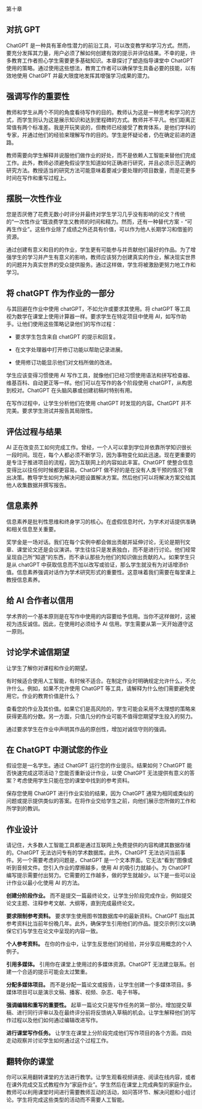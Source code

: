 第十章

## 对抗 GPT

ChatGPT 是一种具有革命性潜力的前沿工具，可以改变教学和学习方式。然而，要充分发挥其力量，用户必须了解如何创建有效的提示并评估结果。不幸的是，许多教育工作者担心学生需要更多基础知识。本章探讨了塑造指导课堂中 ChatGPT 使用的策略。通过使用这些想法，教育工作者可以确保学生具备必要的技能，以有效地使用 ChatGPT 并最大限度地发挥其增强学习成果的潜力。

## 强调写作的重要性

教师和学生从两个不同的角度看待写作的目的。教师认为这是一种思考和学习的方式，而学生则认为这是展示知识和达到里程碑的方式。教师并不平凡。他们距离正常值有两个标准差。我是开玩笑说的，但教师已经接受了教育体系，是他们学科的专家，并通过他们的经验来理解写作的目的。学生是怀疑论者，仍在确定前进的道路。

教师需要向学生解释并说服他们做作业的好处，而不是依赖人工智能来替他们完成工作。此外，教师必须避免假设学生知道如何正确进行研究，并且必须示范正确的研究方法。教授适当的研究方法可能意味着要减少要处理的项目数量，而是花更多时间在写作和重写过程上。

## 摆脱一次性作业

您是否厌倦了花费无数小时评分并最终对学生学习几乎没有影响的论文？传统的“一次性作业”既浪费学生又教师的时间和精力。然而，还有一种替代方案 - “可再生作业”。这些作业除了成绩之外还具有价值，可以作为他人长期学习和借鉴的资源。

通过创建有意义和目的的作业，学生更有可能参与并贡献他们最好的作品。为了增强学生的学习并产生有意义的影响，教师应该努力创建真实的作业，解决现实世界的问题并为真实世界的受众提供服务。通过这样做，学生将被激励更努力地工作和学习。

## 将 chatGPT 作为作业的一部分

与其回避在作业中使用 chatGPT，不如允许或要求其使用。将 chatGPT 等工具视为数学在课堂上使用计算器一样。要求学生在特定项目中使用 AI，如写作助手。让他们使用这些策略记录他们的写作过程：

+   要求学生包含来自 chatGPT 的提示和回复。

+   在文字处理器中打开修订功能以帮助记录进展。

+   使用修订功能显示他们对文档所做的改进。

学生应该变得习惯使用 AI 写作工具，就像他们已经习惯使用语法和拼写检查器、维基百科、自动更正等一样。他们可以在写作的各个阶段使用 chatGPT，从构思到校对。ChatGPT 在头脑风暴或创建初稿时特别有用。

在写作过程中，让学生分析他们在使用 chatGPT 时发现的内容。ChatGPT 并不完美。要求学生测试并报告其局限性。

## 评估过程与结果

AI 正在改变员工如何完成工作。曾经，一个人可以拿到学位并依靠所学知识很长一段时间。现在，每个人都必须不断学习，因为事物变化如此迅速。现在更重要的是专注于推进项目的流程，因为互联网上的内容如此丰富。ChatGPT 使整合信息变得比以往任何时候都更容易。ChatGPT 做不好的是在没有人类干预的情况下做出决策。教导学生如何为解决问题设置解决方案。然后他们可以将解决方案交给其他人收集数据并撰写报告。

## 信息素养

信息素养是批判性思维和终身学习的核心。在虚假信息时代，为学术对话提供准确和相关信息至关重要。

奖学金是一场对话。我们在每个实例中都会做出贡献并延伸讨论，无论是期刊文章、课堂论文还是会议演讲。学生往往只是发表独白，而不是进行讨论。他们经常呈现自己所“知道”的东西，而不承认那些为他们的知识做出贡献的人。如果学生只是从 chatGPT 中获取信息而不加以改写或验证，那么学生就没有为对话增添价值。信息素养强调对话作为学术研究形式的重要性。这意味着我们需要在每堂课上教授信息素养。

## 给 AI 合作者以信用

学术界的一个基本原则是在写作中使用的内容要给予信用。当你不这样做时，这被视为违反诚信。因此，在使用时必须给予 AI 信用。学生需要从第一天开始遵守这一原则。

## 讨论学术诚信期望

让学生了解你对课程和作业的期望。

有时候适合使用人工智能，有时候不适合。在制定作业时明确规定允许什么，不允许什么。例如，如果不允许使用 ChatGPT 等工具，请解释为什么他们需要避免使用它。作业的教育价值是什么？

查看您的作业及其价值。如果它们是高风险的，学生可能会采用不太理想的策略来获得更高的分数。另一方面，只值几分的作业可能不值得您期望学生投入的努力。

通过要求学生在作业中声明其作品的原创性，增加对诚信守则的强调。

## 在 ChatGPT 中测试您的作业

假设您是一名学生。通过 ChatGPT 运行您的作业提示。结果如何？ChatGPT 能否快速完成这项活动？您能否重新设计作业，以使 ChatGPT 无法提供有意义的答案？考虑使用学生只能在您的课堂中找到的参考资料。

保存您使用 ChatGPT 进行作业实验的结果，因为 ChatGPT 通常为相同或类似的问题或提示提供类似的答案。在将作业交给学生之前，向他们展示您所做的工作和所学到的教训。

## 作业设计

请记住，大多数人工智能工具都是通过互联网上免费提供的内容构建其数据存储的。ChatGPT 无法访问专有的学术数据库。此外，ChatGPT 无法访问当前事件。另一个需要考虑的问题是，ChatGPT 是一个文本界面。它无法“看到”图像或听到音频文件。您引入作业的摩擦越多，使用 AI 的吸引力就越小。为 ChatGPT 编写提示需要付出努力。它需要的工作越多，做的学生就越少。以下是一些可以设计作业以最小化使用 AI 的方法。

**创建分阶段作业。** 而不是提交一篇最终论文，让学生分阶段完成作业，例如提交论文主题、注释参考文献、大纲等，直到完成最终论文。

**要求限制参考资料。** 要求学生使用图书馆数据库中的最新资料。ChatGPT 指出其参考资料比当前年份晚几年。此外，确保学生引用他们的作品。提交示例引文以确保它们与学生在论文中呈现的内容一致。

**个人参考资料。** 在你的作业中，让学生反思他们的经验，并分享应用概念的个人例子。

**引用多媒体。** 引用你在课堂上使用过的多媒体资源。ChatGPT 无法建立联系。创建一个合适的提示可能会太过繁重。

**分配多媒体项目。** 而不是分配一篇论文或报告，让学生创建一个多媒体项目。多媒体项目可以是演示文稿、播客、视频、杂志、电子书等。

**强调编辑和重写的重要性。** 起草一篇论文只是写作任务的第一部分。增加提交草稿、进行同行评审以及在最终评分前将反馈纳入草稿的机会。让学生解释他们的写作过程以及他们如何通过编辑改进写作。

**进行课堂写作任务。** 让学生在课堂上分阶段完成他们写作项目的各个方面。四处走动观察并讨论学生如何通过这个过程工作。

## 翻转你的课堂

你可以采用翻转课堂的方法进行教学。让学生观看视频讲座、阅读在线内容，或者在课外完成交互式教程作为“家庭作业”。学生然后在课堂上完成典型的家庭作业。教师可以利用课堂时间进行需要教师互动的活动，如问答环节、解决问题和小组讨论。学生将完成这些类型的活动而不需要人工智能。
